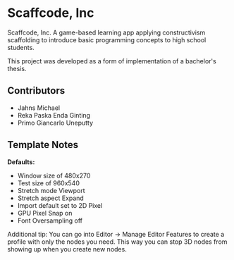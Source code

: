 # Scaffcode, Inc

Scaffcode, Inc. A game-based learning app applying constructivism scaffolding to introduce basic programming concepts to high school students.

This project was developed as a form of implementation of a bachelor's thesis.

## Contributors

- Jahns Michael
- Reka Paska Enda Ginting
- Primo Giancarlo Uneputty

## Template Notes

**Defaults:**
* Window size of 480x270
* Test size of 960x540
* Stretch mode Viewport
* Stretch aspect Expand
* Import default set to 2D Pixel
* GPU Pixel Snap on
* Font Oversampling off

Additional tip: You can go into Editor -> Manage Editor Features to create a profile with only the nodes you need. This way you can stop 3D nodes from showing up when you create new nodes.

